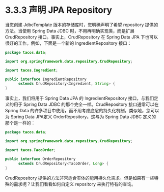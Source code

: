 # 3.3.3 声明 JPA Repository

当您创建 JdbcTemplate 版本的存储库时，您明确声明了希望 repository 提供的方法。当使用 Spring Data JDBC 时，不用再明确实现类，而是扩展 CrudRepository 接口。事实上，CrudRepository 在 Spring Data JPA 下也可以很好的工作。例如，下面是一个新的 IngredientRepository 接口：

```java
package tacos.data;

import org.springframework.data.repository.CrudRepository;

import tacos.Ingredient;

public interface IngredientRepository
      extends CrudRepository<Ingredient, String> {
}
```

事实上，我们将用于 Spring Data JPA 的 IngredientRepository 接口，与我们定义的用于 Spring Data JDBC 的那个完全一样。CrudRepository 接口通常可以在 Spring Data 的许多项目中使用，而不用考虑底层的持久化机制。类似地，您可以为 Spring Data JPA定义 OrderRepository，这与为 Spring Data JDBC 定义的那个是一样的：

```java
package tacos.data;

import org.springframework.data.repository.CrudRepository;

import tacos.TacoOrder;

public interface OrderRepository
      extends CrudRepository<TacoOrder, Long> {
}
```

CrudRepository 提供的方法非常适合实体的能用持久化需求。但是如果有一些特殊的需求呢？让我们看看如何自定义 repository 来执行特有的查询。


